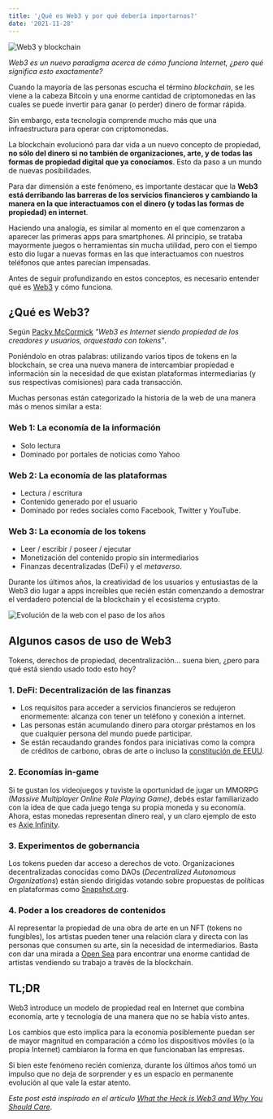 ```yaml
---
title: '¿Qué es Web3 y por qué debería importarnos?'
date: '2021-11-28'
---
```


![Web3 y blockchain](../images/posts/web3/web3-header-image.jpeg)

*Web3 es un nuevo paradigma acerca de cómo funciona Internet, ¿pero qué significa esto exactamente?*

Cuando la mayoría de las personas escucha el término *blockchain*, se les viene a la cabeza Bitcoin y una enorme cantidad de criptomonedas en las cuales se puede invertir para ganar (o perder) dinero de formar rápida. 

Sin embargo, esta tecnología comprende mucho más que una infraestructura para operar con criptomonedas. 

La blockchain evolucionó para dar vida a un nuevo concepto de propiedad, **no sólo del dinero si no también de organizaciones, arte, y de todas las formas de propiedad digital que ya conocíamos**. Esto da paso a un mundo de nuevas posibilidades.

Para dar dimensión a este fenómeno, es importante destacar que la **Web3 está derribando las barreras de los servicios financieros y cambiando la manera en la que interactuamos con el dinero (y todas las formas de propiedad) en internet**.

Haciendo una analogía, es similar al momento en el que comenzaron a aparecer las primeras apps para smartphones. Al principio, se trataba mayormente juegos o herramientas sin mucha utilidad, pero con el tiempo esto dio lugar a nuevas formas en las que interactuamos con nuestros teléfonos que antes parecían impensadas. 

Antes de seguir profundizando en estos conceptos, es necesario entender qué es [Web3](https://web3.foundation/about/) y cómo funciona.

## ¿Qué es Web3?

Según [Packy McCormick](https://twitter.com/packyM) *"Web3 es Internet siendo propiedad de los creadores y usuarios, orquestado con tokens"*.

Poniéndolo en otras palabras: utilizando varios tipos de tokens en la blockchain, se crea una nueva manera de intercambiar propiedad e información sin la necesidad de que existan plataformas intermediarias (y sus respectivas comisiones) para cada transacción.

Muchas personas están categorizado la historia de la web de una manera más o menos similar a esta:

### Web 1: La economía de la información
- Solo lectura
- Dominado por portales de noticias como Yahoo

### Web 2: La economía de las plataformas
- Lectura / escritura
- Contenido generado por el usuario
- Dominado por redes sociales como Facebook, Twitter y YouTube.

### Web 3: La economía de los tokens
- Leer / escribir / poseer / ejecutar
- Monetización del contenido propio sin intermediarios
- Finanzas decentralizadas (DeFi) y el *metaverso*.

Durante los últimos años, la creatividad de los usuarios y entusiastas de la Web3 dio lugar a apps increíbles que recién están comenzando a demostrar el verdadero potencial de la blockchain y el ecosistema crypto.

![Evolución de la web con el paso de los años](../images/posts/web3/web3-evolution.png)


## Algunos casos de uso de Web3

Tokens, derechos de propiedad, decentralización... suena bien, ¿pero para qué está siendo usado todo esto hoy?

### 1. DeFi: Decentralización de las finanzas
- Los requisitos para acceder a servicios financieros se redujeron enormemente: alcanza con tener un teléfono y conexión a internet.
- Las personas están acumulando dinero para otorgar préstamos en los que cualquier persona del mundo puede participar.
- Se están recaudando grandes fondos para iniciativas como la compra de créditos de carbono, obras de arte o incluso la [constitución de EEUU](https://juicebox.money/#/p/constitutiondao).

### 2. Economías in-game
Si te gustan los videojuegos y tuviste la oportunidad de jugar un MMORPG *(Massive Multiplayer Online Role Playing Game)*, debés estar familiarizado con la idea de que cada juego tenga su propia moneda y su economía. Ahora, estas monedas representan dinero real, y un claro ejemplo de esto es [Axie Infinity](https://axieinfinity.com).

### 3. Experimentos de gobernancia
Los tokens pueden dar acceso a derechos de voto. Organizaciones decentralizadas conocidas como DAOs (*Decentralized Autonomous Organizations*) están siendo dirigidas votando sobre propuestas de políticas en plataformas como [Snapshot.org](https://snapshot.org).

### 4. Poder a los creadores de contenidos

Al representar la propiedad de una obra de arte en un NFT (tokens no fungibles), los artistas pueden tener una relación clara y directa con las personas que consumen su arte, sin la necesidad de intermediarios. Basta con dar una mirada a [Open Sea](https://opensea.io) para encontrar una enorme cantidad de artistas vendiendo su trabajo a través de la blockchain.

## TL;DR
Web3 introduce un modelo de propiedad real en Internet que combina economía, arte y tecnología de una manera que no se había visto antes.

Los cambios que esto implica para la economía posiblemente puedan ser de mayor magnitud en comparación a cómo los dispositivos móviles (o la propia Internet) cambiaron la forma en que funcionaban las empresas.

Si bien este fenómeno recién comienza, durante los últimos años tomó un impulso que no deja de sorprender y es un espacio en permanente evolución al que vale la estar atento.

*Este post está inspirado en el artículo [What the Heck is Web3 and Why You Should Care](https://www.inc.com/inc-masters/what-the-heck-is-web-three-and-why-you-should-care.html)*.